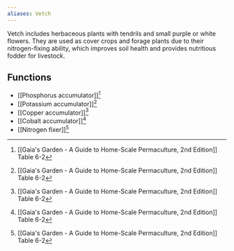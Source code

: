 ```yaml
---
aliases: Vetch
---
```

Vetch includes herbaceous plants with tendrils and small purple or white flowers. They are used as cover crops and forage plants due to their nitrogen-fixing ability, which improves soil health and provides nutritious fodder for livestock.

## Functions
- [[Phosphorus accumulator]][^1]
- [[Potassium accumulator]][^1]
- [[Copper accumulator]][^1]
- [[Cobalt accumulator]][^1]
- [[Nitrogen fixer]][^1]

[^1]: [[Gaia's Garden - A Guide to Home-Scale Permaculture, 2nd Edition]] Table 6-2
